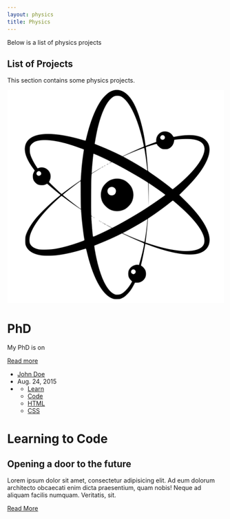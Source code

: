 ```yaml
---
layout: physics
title: Physics
---
```


Below is a list of physics projects

## List of Projects

This section contains some physics projects.

<div class="app">

<img src="atom.png" style="grid-column:1;">

  <main style="grid-column:2;">
    <h1>PhD</h1>
    <p>My PhD is on </p>
    <a href="">Read more</a>
  </main>
</div>

<div class="blog-card">
    <div class="meta">
      <div class="photo" style="background-image: atom.png"></div>
      <ul class="details">
        <li class="author"><a href="#">John Doe</a></li>
        <li class="date">Aug. 24, 2015</li>
        <li class="tags">
          <ul>
            <li><a href="#">Learn</a></li>
            <li><a href="#">Code</a></li>
            <li><a href="#">HTML</a></li>
            <li><a href="#">CSS</a></li>
          </ul>
        </li>
      </ul>
    </div>
    <div class="description">
      <h1>Learning to Code</h1>
      <h2>Opening a door to the future</h2>
      <p> Lorem ipsum dolor sit amet, consectetur adipisicing elit. Ad eum dolorum architecto obcaecati enim dicta praesentium, quam nobis! Neque ad aliquam facilis numquam. Veritatis, sit.</p>
      <p class="read-more">
        <a href="#">Read More</a>
      </p>
    </div>
  </div>